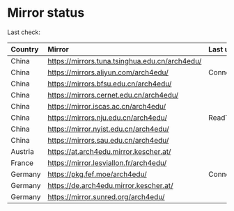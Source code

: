 <script src="./time.js"></script>
# Mirror status
Last check: <script type="text/javascript">localize(1723479946.9430394);</script>

|Country|Mirror|Last update|
|:------|:-----|:----------|
|China|https://mirrors.tuna.tsinghua.edu.cn/arch4edu/|<script type="text/javascript">localize(1723444621);</script>|
|China|https://mirrors.aliyun.com/arch4edu/|ConnectionError|
|China|https://mirrors.bfsu.edu.cn/arch4edu/|<script type="text/javascript">localize(1723444621);</script>|
|China|https://mirrors.cernet.edu.cn/arch4edu/|<script type="text/javascript">localize(1723444621);</script>|
|China|https://mirror.iscas.ac.cn/arch4edu/|<script type="text/javascript">localize(1723444621);</script>|
|China|https://mirrors.nju.edu.cn/arch4edu/|ReadTimeout|
|China|https://mirror.nyist.edu.cn/arch4edu/|<script type="text/javascript">localize(1723444621);</script>|
|China|https://mirrors.sau.edu.cn/arch4edu/|<script type="text/javascript">localize(1723444621);</script>|
|Austria|https://at.arch4edu.mirror.kescher.at/|<script type="text/javascript">localize(1723444621);</script>|
|France|https://mirror.lesviallon.fr/arch4edu/|<script type="text/javascript">localize(1723444621);</script>|
|Germany|https://pkg.fef.moe/arch4edu/|ConnectTimeout|
|Germany|https://de.arch4edu.mirror.kescher.at/|<script type="text/javascript">localize(1723444621);</script>|
|Germany|https://mirror.sunred.org/arch4edu/|<script type="text/javascript">localize(1723444621);</script>|

<script src="./tablefilter/tablefilter.js"></script>
<script src="./table.js"></script>